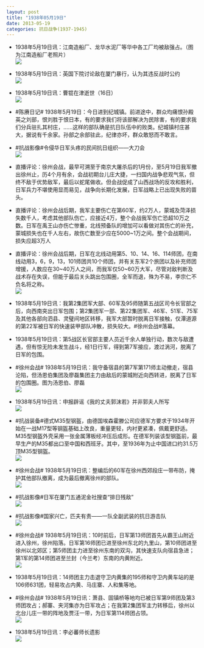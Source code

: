```yaml
---
layout: post
title: "1938年05月19日"
date: 2013-05-19
categories: 抗日战争(1937-1945)
---
```


<meta name="referrer" content="no-referrer" />

- 1938年5月19日讯：江南造船厂、龙华水泥厂等华中各工厂均被敌强占。（图为江南造船厂老照片） <br/><img src="https://ww4.sinaimg.cn/large/aca367d8jw1e4tydcdi3xj20bu1fw78c.jpg" />

- 1938年5月19日讯：英国下院讨论敌在厦门暴行，认为其违反战时公约 <br/><img src="https://ww2.sinaimg.cn/large/aca367d8jw1e4twmvdyhcj20b40q3tay.jpg" />

- 1938年5月19日讯：曹锟在津逝世（16日） <br/><img src="https://ww1.sinaimg.cn/large/aca367d8jw1e4tuwxt0hvj208c0kjjs3.jpg" />

- #陈赓日记# 1938年5月19日：今日进到纪城镇。前进途中，群众均痛恨孙殿英之刘部，恨刘胜于恨日本，有的要求我们将该部解决为民除害，有的要求我们分兵驻扎其村庄，......这样的部队确是抗日队伍中的败类。纪城镇村庄甚大，据说有千余家。孙部之余部驻此，纪律亦坏，群众敢怒而不敢言。 

- #抗战影像#令侵华日军头疼的民间抗日组织——大刀会 <br/><img src="https://ww1.sinaimg.cn/large/aca367d8jw1e4tpowzxnaj20hp0cm74y.jpg" />

- 直播评论：徐州会战，最早可溯至于南京大屠杀后的1月份，至5月19日我军撤出徐州止，历4个月有余，会战初期台儿庄大捷，一扫国内战争悲观气氛，但终不敌于优势敌军，最后以蛇尾做收。但会战促成了山西战场的反攻和胜利，日军兵力不堪使用显而易见，战争向长期化发展，日军战略上已出现失败的苗头。 

- 直播评论：徐州会战后期，我军主要伤亡在第60军，约2万人，蒙城及菏泽损失数千人，考虑其他部队伤亡，应接近4万，整个会战我军伤亡恐超10万之数。日军在禹王山亦伤亡惨重，北线预备队的增加可以看做对其伤亡的补充，蒙城损失也在千人左右，故伤亡数至少应在5000~1万之间。整个会战期间，损失应超3万人 

- 直播评论：徐州会战后期，日军在北线动用第5、10、14、16、114师团，在南线动用3，6，9，13，101师团共10个师团，并有关东军2个旅团以及补充师团增援，人数应在30~40万人之间，而我军仅50~60万大军，尽管对敌判断及战术存在失误，但能于最后关头跳出包围圈，全军而退，殊为不易，李宗仁不负名将之称。 <br/><img src="https://ww4.sinaimg.cn/large/aca367d8jw1e4to8zl20rj20c12cf0z6.jpg" />

- 1938年5月19日讯：我第2集团军大部、60军及95师随第五战区司令长官部之后，向西南突出日军包围；第2集团军一部、第22集团军、46军、51军、75军及其他各部向泗县、灵璧间地区转移，我军大部暂时脱离日军接触，仅潭道源的第22军被日军的快速装甲部队冲散，损失较大。#徐州会战#落幕。 

- 1938年5月19日讯：第5战区长官部主要人员近千余人单独行动，数次与敌遭遇，但有惊无险未发生战斗，经1日行军，得到第7军接应，渡过涡河，脱离了日军的包围。 

- #徐州会战# 1938年5月19日讯：我守备宿县的第7军第171师主动撤走，宿县沦陷，但汤恩伯集团及廖磊集团主力由敌后的蒙城附近向西转进，脱离了日军的包围圈。图为汤恩伯、廖磊 <br/><img src="https://ww3.sinaimg.cn/large/aca367d8jw1e4tki0eivnj20c10pr3zh.jpg" />

- 1938年5月19日讯：申报辟谣《我的丈夫郭沫若》并非郭夫人所写 <br/><img src="https://ww4.sinaimg.cn/large/aca367d8jw1e4tir53f6rj20c10ikabb.jpg" />

- #抗战装备#德式M35型钢盔，由德国埃森霍滕公司应德军方要求于1934年开始在一战M17型等钢盔基础上改良，重量更轻，内衬更紧凑，佩戴更舒适。M35型钢盔外壳采用一张金属薄板经冲压后成形。在德军列装该型钢盔前，最早生产的M35都出口至中国和西班牙。其中，至1936年为止中国进口约31.5万顶M35型钢盔。 <br/><img src="https://ww3.sinaimg.cn/large/aca367d8jw1e4th1apbp6j20c10ik0u9.jpg" />

- #徐州会战# 1938年5月19日讯：整编后的60军在徐州西郊段庄一带布防，掩护其他部队撤离，成为最后撤离徐州的部队。 <br/><img src="https://ww2.sinaimg.cn/large/aca367d8jw1e4tgaky4y0g20b406qdi2.gif" />

- #抗战影像#日军在厦门五通泥金社搜查“排日残敌” <br/><img src="https://ww3.sinaimg.cn/large/aca367d8jw1e4teqfu770j20b408i3z4.jpg" />

- #抗战影像#国家兴亡，匹夫有责——一队全副武装的抗日游击队 <br/><img src="https://ww4.sinaimg.cn/large/aca367d8jw1e4tef4gexdj20jg0brwhx.jpg" />

- #徐州会战# 1938年5月19日讯：10时前后，日军第13师团首先从霸王山附近进入徐州，徐州陷落。日军第16师团已进至徐州东北的九里山，第10师团进至徐州以北郊区；第5师团主力进至徐州东南的双沟，其快速支队向宿县急进；第1军的第14师团进至兰封（今兰考）东南的内黄附近。  <br/><img src="https://ww3.sinaimg.cn/large/aca367d8jw1e4tdkni0bpj20bn0aj0tp.jpg" />

- 1938年5月19日讯：14师团主力击退守卫内黄集的195师和守卫内黄车站的是106师631团，轻易攻占内黄、马庄寨、人和集等地。 

- #徐州会战# 1938年5月19日讯：萧县、固镇桥等地均已被日军第9师团及第3师团攻占；郝寨、夹河集亦为日军攻占；在我第2集团军主力转移后，徐州以北台儿庄一带的阵地及贾汪一带，为日军第114师团占领。 <br/><img src="https://ww3.sinaimg.cn/large/aca367d8jw1e4ta3df9hvj20c10kn0tt.jpg" />

- 1938年5月19日讯：李必蕃师长遗影 <br/><img src="https://ww1.sinaimg.cn/large/aca367d8jw1e4t7hin2vaj205i0w7jsp.jpg" />

